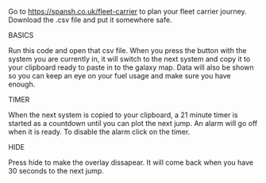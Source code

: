 Go to https://spansh.co.uk/fleet-carrier to plan your fleet carrier journey.
Download the .csv file and put it somewhere safe.

BASICS

Run this code and open that csv file.
When you press the button with the system you are currently in, it will switch to the next system and copy it to your clipboard ready to paste in to the galaxy map.
Data will also be shown so you can keep an eye on your fuel usage and make sure you have enough.



TIMER

When the next system is copied to your clipboard, a 21 minute timer is started as a countdown until you can plot the next jump. An alarm will go off when it is ready. 
To disable the alarm click on the timer.


HIDE

Press hide to make the overlay dissapear. It will come back when you have 30 seconds to the next jump.
